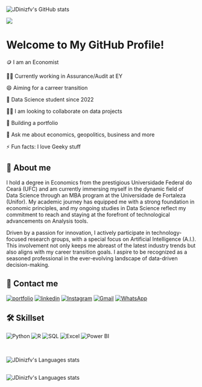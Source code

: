 
![JDinizfv's GitHub stats](https://github-readme-stats.vercel.app/api?username=JDinizfv&show_icons=true&theme=radical)


<img src="/img/72uG.gif">


#  Welcome to My GitHub Profile!


🪙 I am an Economist

👩‍💻 Currently working in Assurance/Audit at EY

😄 Aiming for a carreer transition

🧠 Data Science student since 2022

👯‍♀️ I am looking to collaborate on data projects

🤔 Building a portfolio

💬 Ask me about economics, geopolitics, business and more

⚡️ Fun facts: I love Geeky stuff


## 🚀 About me

I hold a degree in Economics from the prestigious Universidade Federal do Ceará (UFC) and am currently immersing myself in the dynamic field of Data Science through an MBA program at the Universidade de Fortaleza (Unifor). My academic journey has equipped me with a strong foundation in economic principles, and my ongoing studies in Data Science reflect my commitment to reach and staying at the forefront of technological advancements on Analysis tools.

Driven by a passion for innovation, I actively participate in technology-focused research groups, with a special focus on Artificial Intelligence (A.I.). This involvement not only keeps me abreast of the latest industry trends but also aligns with my career transition goals. I aspire to be recognized as a seasoned professional in the ever-evolving landscape of data-driven decision-making.




## 🔗 Contact me
[![portfolio](https://img.shields.io/badge/my_portfolio-000?style=for-the-badge&logo=ko-fi&logoColor=white)](https://github.com/JDinizfv)
[![linkedin](https://img.shields.io/badge/linkedin-0A66C2?style=for-the-badge&logo=linkedin&logoColor=white)](https://www.linkedin.com/in/jeandiniz/)
[![Instagram](https://img.shields.io/badge/Instagram-E4405F?style=for-the-badge&logo=instagram&logoColor=white
)](https://www.instagram.com/jeandinizp/)
[![Gmail](https://img.shields.io/badge/Gmail-D14836?style=for-the-badge&logo=gmail&logoColor=white
)](jeandinizfv@gmail.com)
[![WhatsApp](https://img.shields.io/badge/WhatsApp-25D366?style=for-the-badge&logo=whatsapp&logoColor=white)](+55(85)99980-8082)

## 🛠 Skillset

<div style="display: inline_block">
  <img align="center" alt="Python" src="https://img.shields.io/badge/Python-14354C?style=for-the-badge&logo=python&logoColor=white" />
  <img align="center" alt="R" src="https://img.shields.io/badge/R-276DC3?style=for-the-badge&logo=r&logoColor=white" />
  <img align="center" alt="SQL" src="https://img.shields.io/badge/MySQL-00000F?style=for-the-badge&logo=mysql&logoColor=white" />
  <img align="center" alt="Excel" src="https://img.shields.io/badge/Microsoft_Excel-217346?style=for-the-badge&logo=microsoft-excel&logoColor=white" />
  <img align="center" alt="Power BI" src="https://img.shields.io/badge/PowerBI-F2C811?style=for-the-badge&logo=Power%20BI&logoColor=white" />
</div><br/>

##
![JDinizfv's Languages stats](https://github-readme-stats.vercel.app/api/top-langs/?username=JDinizfv)

##
![JDinizfv's Languages stats](https://github-readme-stats.vercel.app/api/top-langs/?username=JDinizfv)

